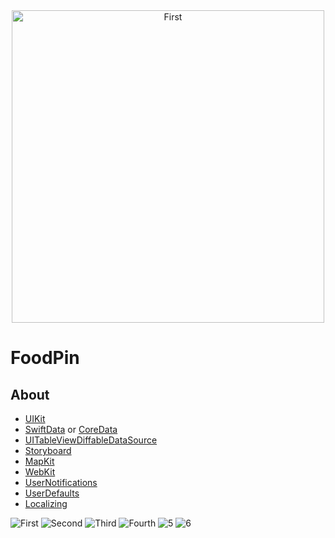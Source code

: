 <div  align="center">
    <img src="https://github.com/mrgsdev/AppCoda/assets/157994617/8d1997f5-7744-41a8-a704-acb1c445fcde" alt="First" width="500">
</div>
 
# FoodPin

## About
- [UIKit](https://developer.apple.com/documentation/uikit)
- [SwiftData](https://developer.apple.com/documentation/swiftdata) or [CoreData](https://developer.apple.com/documentation/coredata) 
- [UITableViewDiffableDataSource](https://developer.apple.com/documentation/uikit/uitableviewdiffabledatasource)
- [Storyboard](https://developer.apple.com/library/archive/documentation/General/Conceptual/Devpedia-CocoaApp/Storyboard.html)
- [MapKit](https://developer.apple.com/documentation/mapkit/)
- [WebKit](https://developer.apple.com/documentation/webkit)
- [UserNotifications](https://developer.apple.com/documentation/usernotifications)
- [UserDefaults](https://developer.apple.com/documentation/foundation/userdefaults)
- [Localizing](https://developer.apple.com/documentation/xcode/localizing-and-varying-text-with-a-string-catalog)


![First](https://github.com/mrgsdev/AppCoda/assets/157994617/3c5baba1-c099-4d17-ad0a-a8c878379921)
![Second](https://github.com/mrgsdev/AppCoda/assets/157994617/7ba31c39-989e-43fb-b792-1a1c75d2f97e)
![Third](https://github.com/mrgsdev/AppCoda/assets/157994617/909a5b60-447c-4efe-8139-94304a79e8e9)
![Fourth](https://github.com/mrgsdev/AppCoda/assets/157994617/c95abd74-c00d-4186-a00c-774d35a0f65e)
![5](https://github.com/mrgsdev/AppCoda/assets/157994617/e496f36b-128a-4005-949b-dd2e2df74d4c)
![6](https://github.com/mrgsdev/AppCoda/assets/157994617/78ea2e42-bbe8-4a13-9412-07efbd42a86d)
